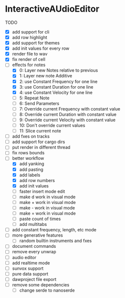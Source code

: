 # InteractiveAUdioEditor

TODO
- [x] add support for cli
- [x] add row highlight
- [x] add support for themes
- [x] add init values for every row
- [x] render file to wav
- [x] fix render of cell
- [ ] effects for notes
    - [x] 0: Layer new Notes relative to previous
    - [x] 1: Layer new note Additive
    - [x] 2: use Constant Frequency for one line
    - [x] 3: use Constant Duration for one line
    - [x] 4: use Constant Velocity for one line
    - [ ] 5: Repeat Note
    - [ ] 6: Send Parameters
    - [ ] 7: Override current Frequency with constant value
    - [ ] 8: Override current Duration with constant value
    - [ ] 9: Override current Velocity with constant value
    - [ ] 10: Don't override current values
    - [ ] 11: Slice current note
- [ ] add fxes on tracks
- [ ] add support for cargo dirs
- [ ] put render in different thread
- [ ] fix rows bounds
- [ ] better workflow
    - [x] add yanking
    - [x] add pasting
    - [x] add labels
    - [x] add row numbers
    - [x] add init values
    - [ ] faster insert mode edit
    - [ ] make d work in visual mode
    - [ ] make + work in visual mode
    - [ ] make - work in visual mode
    - [ ] make = work in visual mode
    - [ ] paste count of times
    - [ ] add multitabs
- [ ] add constant frequency, length, etc mode
- [ ] more generative features
    - [ ] random builtin instruments and fxes
- [ ] document commands
- [ ] remove every unwrap
- [ ] audio editor
- [ ] add realtime mode
- [ ] sunvox support
- [ ] pure data support
- [ ] dawproject file export
- [ ] remove some dependencies
    - [ ] change serde to nanoserde
